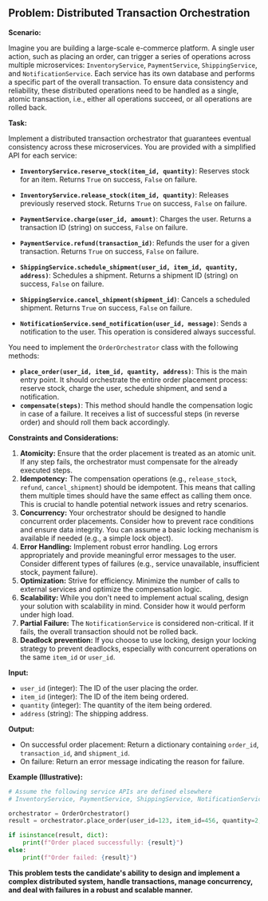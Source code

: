 ## Problem: Distributed Transaction Orchestration

**Scenario:**

Imagine you are building a large-scale e-commerce platform. A single user action, such as placing an order, can trigger a series of operations across multiple microservices: `InventoryService`, `PaymentService`, `ShippingService`, and `NotificationService`. Each service has its own database and performs a specific part of the overall transaction. To ensure data consistency and reliability, these distributed operations need to be handled as a single, atomic transaction, i.e., either all operations succeed, or all operations are rolled back.

**Task:**

Implement a distributed transaction orchestrator that guarantees eventual consistency across these microservices. You are provided with a simplified API for each service:

*   **`InventoryService.reserve_stock(item_id, quantity)`**: Reserves stock for an item. Returns `True` on success, `False` on failure.
*   **`InventoryService.release_stock(item_id, quantity)`**: Releases previously reserved stock. Returns `True` on success, `False` on failure.

*   **`PaymentService.charge(user_id, amount)`**: Charges the user. Returns a transaction ID (string) on success, `False` on failure.
*   **`PaymentService.refund(transaction_id)`**: Refunds the user for a given transaction. Returns `True` on success, `False` on failure.

*   **`ShippingService.schedule_shipment(user_id, item_id, quantity, address)`**: Schedules a shipment. Returns a shipment ID (string) on success, `False` on failure.
*   **`ShippingService.cancel_shipment(shipment_id)`**: Cancels a scheduled shipment. Returns `True` on success, `False` on failure.

*   **`NotificationService.send_notification(user_id, message)`**: Sends a notification to the user. This operation is considered always successful.

You need to implement the `OrderOrchestrator` class with the following methods:

*   **`place_order(user_id, item_id, quantity, address)`**: This is the main entry point. It should orchestrate the entire order placement process: reserve stock, charge the user, schedule shipment, and send a notification.
*   **`compensate(steps)`**: This method should handle the compensation logic in case of a failure. It receives a list of successful steps (in reverse order) and should roll them back accordingly.

**Constraints and Considerations:**

1.  **Atomicity:** Ensure that the order placement is treated as an atomic unit. If any step fails, the orchestrator must compensate for the already executed steps.
2.  **Idempotency:** The compensation operations (e.g., `release_stock`, `refund`, `cancel_shipment`) should be idempotent. This means that calling them multiple times should have the same effect as calling them once. This is crucial to handle potential network issues and retry scenarios.
3.  **Concurrency:** Your orchestrator should be designed to handle concurrent order placements. Consider how to prevent race conditions and ensure data integrity. You can assume a basic locking mechanism is available if needed (e.g., a simple lock object).
4.  **Error Handling:** Implement robust error handling. Log errors appropriately and provide meaningful error messages to the user. Consider different types of failures (e.g., service unavailable, insufficient stock, payment failure).
5.  **Optimization:** Strive for efficiency. Minimize the number of calls to external services and optimize the compensation logic.
6.  **Scalability:** While you don't need to implement actual scaling, design your solution with scalability in mind. Consider how it would perform under high load.
7.  **Partial Failure:** The `NotificationService` is considered non-critical. If it fails, the overall transaction should not be rolled back.
8.  **Deadlock prevention:** If you choose to use locking, design your locking strategy to prevent deadlocks, especially with concurrent operations on the same `item_id` or `user_id`.

**Input:**

*   `user_id` (integer): The ID of the user placing the order.
*   `item_id` (integer): The ID of the item being ordered.
*   `quantity` (integer): The quantity of the item being ordered.
*   `address` (string): The shipping address.

**Output:**

*   On successful order placement: Return a dictionary containing `order_id`, `transaction_id`, and `shipment_id`.
*   On failure: Return an error message indicating the reason for failure.

**Example (Illustrative):**

```python
# Assume the following service APIs are defined elsewhere
# InventoryService, PaymentService, ShippingService, NotificationService

orchestrator = OrderOrchestrator()
result = orchestrator.place_order(user_id=123, item_id=456, quantity=2, address="123 Main St")

if isinstance(result, dict):
    print(f"Order placed successfully: {result}")
else:
    print(f"Order failed: {result}")
```

**This problem tests the candidate's ability to design and implement a complex distributed system, handle transactions, manage concurrency, and deal with failures in a robust and scalable manner.**
